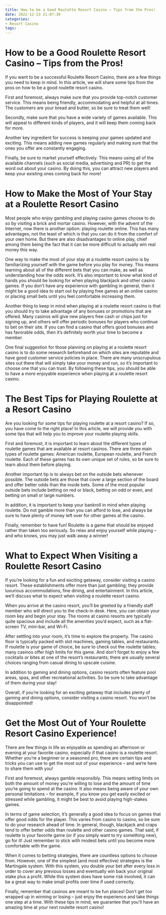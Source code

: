 ```yaml
---
title: How to be a Good Roulette Resort Casino – Tips from the Pros!
date: 2022-12-23 21:07:39
categories:
- Resort Casino
tags:
---
```



#  How to be a Good Roulette Resort Casino – Tips from the Pros!

If you want to be a successful Roulette Resort Casino, there are a few things you need to keep in mind. In this article, we will share some tips from the pros on how to be a good roulette resort casino.

First and foremost, always make sure that you provide top-notch customer service. This means being friendly, accommodating and helpful at all times. The customers are your bread and butter, so be sure to treat them well!

Secondly, make sure that you have a wide variety of games available. This will appeal to different kinds of players, and it will keep them coming back for more.

Another key ingredient for success is keeping your games updated and exciting. This means adding new games regularly and making sure that the ones you offer are constantly engaging.

Finally, be sure to market yourself effectively. This means using all of the available channels (such as social media, advertising and PR) to get the word out about your casino. By doing this, you can attract new players and keep your existing ones coming back for more!

#  How to Make the Most of Your Stay at a Roulette Resort Casino 

Most people who enjoy gambling and playing casino games choose to do so by visiting a brick and mortar casino. However, with the advent of the Internet, now there is another option: playing roulette online. This has many advantages, not the least of which is that you can do it from the comfort of your own home. But there are also disadvantages to online play, chief among them being the fact that it can be more difficult to actually win real money this way.

One way to make the most of your stay at a roulette resort casino is by familiarizing yourself with the game before you play for money. This means learning about all of the different bets that you can make, as well as understanding how the odds work. It’s also important to know what kind of hands you should be looking for when playing blackjack and other casino games. If you don’t have any experience with gambling in general, then it might be a good idea to start out by playing free games at an online casino or placing small bets until you feel comfortable increasing them.

Another thing to keep in mind when playing at a roulette resort casino is that you should try to take advantage of any bonuses or promotions that are offered. Many casinos will give new players free cash or chips just for signing up, and others will offer periodic bonuses for players who continue to bet on their site. If you can find a casino that offers good bonuses and has favorable odds, then it’s definitely worth your time to become a member.

One final suggestion for those planning on playing at a roulette resort casino is to do some research beforehand on which sites are reputable and have good customer service policies in place. There are many unscrupulous sites out there that will simply take your money and run, so it’s important to choose one that you can trust. By following these tips, you should be able to have a more enjoyable experience when playing at a roulette resort casino.

#  The Best Tips for Playing Roulette at a Resort Casino 

Are you looking for some tips for playing roulette at a resort casino? If so, you have come to the right place! In this article, we will provide you with some tips that will help you to improve your roulette playing skills.

First and foremost, it is important to learn about the different types of roulette games that are available at resort casinos. There are three main types of roulette games: American roulette, European roulette, and French roulette. Each of these games has its own unique set of rules, so be sure to learn about them before playing.

Another important tip is to always bet on the outside bets whenever possible. The outside bets are those that cover a large section of the board and offer better odds than the inside bets. Some of the most popular outside bets include betting on red or black, betting on odd or even, and betting on small or large numbers.

In addition, it is important to keep your bankroll in mind when playing roulette. Do not gamble more than you can afford to lose, and always be sure to have plenty of money left over for other games at the casino.

Finally, remember to have fun! Roulette is a game that should be enjoyed rather than taken too seriously. So relax and enjoy yourself while playing – and who knows, you may just walk away a winner!

#  What to Expect When Visiting a Roulette Resort Casino 

If you’re looking for a fun and exciting getaway, consider visiting a casino resort. These establishments offer more than just gambling; they provide luxurious accommodations, fine dining, and entertainment. In this article, we’ll discuss what to expect when visiting a roulette resort casino.

When you arrive at the casino resort, you’ll be greeted by a friendly staff member who will direct you to the check-in desk. Here, you can obtain your room key and begin your stay. The rooms at casino resorts are typically quite spacious and include all the amenities you’d expect, such as a flat-screen TV, mini-bar, and Wi-Fi.

After settling into your room, it’s time to explore the property. The casino floor is typically packed with slot machines, gaming tables, and restaurants. If roulette is your game of choice, be sure to check out the roulette tables; many casinos offer high limits for this game. And don’t forget to enjoy a few cocktails or bites at one of the resort’s restaurants; there are usually several choices ranging from casual dining to upscale cuisine.

In addition to gaming and dining options, casino resorts often feature pool areas, spas, and other recreational activities. So be sure to take advantage of them during your stay!

Overall, if you’re looking for an exciting getaway that includes plenty of gaming and dining options, consider visiting a casino resort. You won’t be disappointed!

#  Get the Most Out of Your Roulette Resort Casino Experience!

There are few things in life as enjoyable as spending an afternoon or evening at your favorite casino, especially if that casino is a roulette resort. Whether you’re a beginner or a seasoned pro, there are certain tips and tricks you can use to get the most out of your experience – and we’re here to share them with you!

First and foremost, always gamble responsibly. This means setting limits on both the amount of money you’re willing to lose and the amount of time you’re going to spend at the casino. It also means being aware of your own personal limitations – for example, if you know you get easily excited or stressed while gambling, it might be best to avoid playing high-stakes games.

In terms of game selection, it’s generally a good idea to focus on games that offer good odds for the player. This varies from casino to casino, so be sure to do your research ahead of time. In general, though, blackjack and craps tend to offer better odds than roulette and other casino games. That said, if roulette is your favorite game (or if you simply want to try something new), go for it! Just remember to stick with modest bets until you become more comfortable with the game.

When it comes to betting strategies, there are countless options to choose from. However, one of the simplest (and most effective) strategies is the Martingale system. With this system, you double your bet after every loss in order to cover any previous losses and eventually win back your original stake plus a profit. While this system does have some risk involved, it can be a great way to make small profits over time if used correctly.

Finally, remember that casinos are meant to be fun places! Don’t get too wrapped up in winning or losing – just enjoy the experience and take things one step at a time. With these tips in mind, we guarantee that you’ll have an amazing time at your next roulette resort casino!